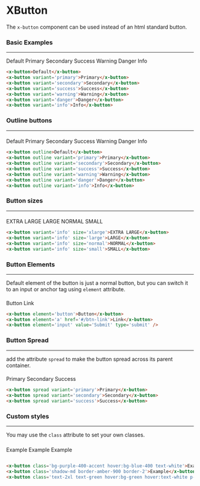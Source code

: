 # XButton

The ```x-button``` component can be used instead of an html standard button.

### Basic Examples
***

<x-button>Default</x-button>
<x-button variant='primary'>Primary</x-button>
<x-button variant='secondary'>Secondary</x-button>
<x-button variant='success'>Success</x-button>
<x-button variant='warning'>Warning</x-button>
<x-button variant='danger'>Danger</x-button>
<x-button variant='info'>Info</x-button>

```html
<x-button>Default</x-button>
<x-button variant='primary'>Primary</x-button>
<x-button variant='secondary'>Secondary</x-button>
<x-button variant='success'>Success</x-button>
<x-button variant='warning'>Warning</x-button>
<x-button variant='danger'>Danger</x-button>
<x-button variant='info'>Info</x-button>
```

### Outline buttons
***

####
<x-button outline>Default</x-button>
<x-button outline variant='primary'>Primary</x-button>
<x-button outline variant='secondary'>Secondary</x-button>
<x-button outline variant='success'>Success</x-button>
<x-button outline variant='warning'>Warning</x-button>
<x-button outline variant='danger'>Danger</x-button>
<x-button outline variant='info'>Info</x-button>

```html
<x-button outline>Default</x-button>
<x-button outline variant='primary'>Primary</x-button>
<x-button outline variant='secondary'>Secondary</x-button>
<x-button outline variant='success'>Success</x-button>
<x-button outline variant='warning'>Warning</x-button>
<x-button outline variant='danger'>Danger</x-button>
<x-button outline variant='info'>Info</x-button>
```

### Button sizes
***
####
<x-button variant='info' size='xlarge'>EXTRA LARGE</x-button>
<x-button variant='info' size='large'>LARGE</x-button>
<x-button variant='info' size='normal'>NORMAL</x-button>
<x-button variant='info' size='small'>SMALL</x-button>
```html
<x-button variant='info' size='xlarge'>EXTRA LARGE</x-button>
<x-button variant='info' size='large'>LARGE</x-button>
<x-button variant='info' size='normal'>NORMAL</x-button>
<x-button variant='info' size='small'>SMALL</x-button>
```

### Button Elements
***
Default element of the button is just a normal button, but you can switch it to an input or anchor tag using ```element``` attribute.  

 #### 
<x-button element='button'>Button</x-button>
<x-button element='a' href='#/btn-link'>Link</x-button>
<x-button element='input' value='Submit' type='submit' />

```html
<x-button element='button'>Button</x-button>
<x-button element='a' href='#/btn-link'>Link</x-button>
<x-button element='input' value='Submit' type='submit' />
```

### Button Spread
***
add the attribute ```spread``` to make the button spread across its parent container.

####

<x-button spread variant='primary'>Primary</x-button>
<x-button spread variant='secondary'>Secondary</x-button>
<x-button spread variant='success'>Success</x-button>

```html
<x-button spread variant='primary'>Primary</x-button>
<x-button spread variant='secondary'>Secondary</x-button>
<x-button spread variant='success'>Success</x-button>
```

### Custom styles
***
You may use the ```class``` attribute to set your own classes.  

###
<x-button class='bg-purple-400-accent hover:bg-blue-400 text-white'>Example</x-button>
<x-button class='shadow-md border-amber-900 border-2'>Example</x-button>
<x-button class='text-2xl text-green hover:bg-green hover:text-white'>Example</x-button>

```html

<x-button class='bg-purple-400-accent hover:bg-blue-400 text-white'>Example</x-button>
<x-button class='shadow-md border-amber-900 border-2'>Example</x-button>
<x-button class='text-2xl text-green hover:bg-green hover:text-white p-0'>Example</x-button>
```